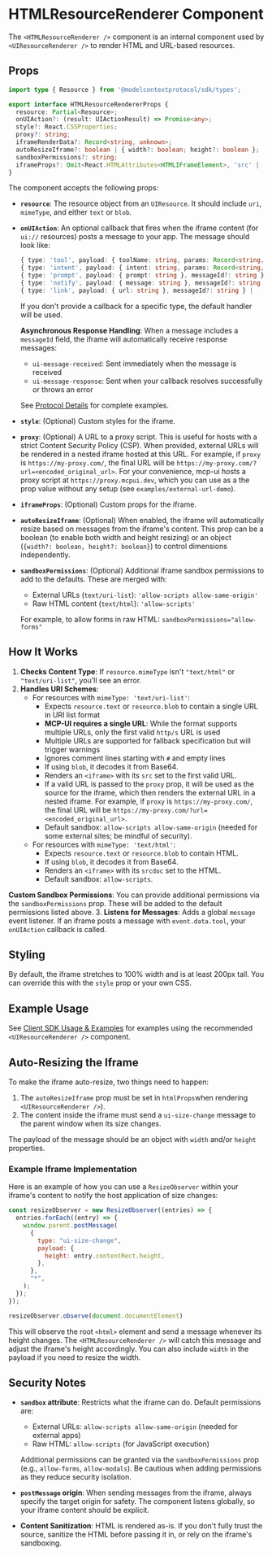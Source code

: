 # HTMLResourceRenderer Component

The `<HTMLResourceRenderer />` component is an internal component used by `<UIResourceRenderer />` to render HTML and URL-based resources.

## Props

```typescript
import type { Resource } from '@modelcontextprotocol/sdk/types';

export interface HTMLResourceRendererProps {
  resource: Partial<Resource>;
  onUIAction?: (result: UIActionResult) => Promise<any>;
  style?: React.CSSProperties;
  proxy?: string;
  iframeRenderData?: Record<string, unknown>;
  autoResizeIframe?: boolean | { width?: boolean; height?: boolean };
  sandboxPermissions?: string;
  iframeProps?: Omit<React.HTMLAttributes<HTMLIFrameElement>, 'src' | 'srcDoc' | 'ref' | 'style'>;
}
```

The component accepts the following props:

- **`resource`**: The resource object from an `UIResource`. It should include `uri`, `mimeType`, and either `text` or `blob`.
- **`onUIAction`**: An optional callback that fires when the iframe content (for `ui://` resources) posts a message to your app. The message should look like:
  ```typescript
  { type: 'tool', payload: { toolName: string, params: Record<string, unknown> }, messageId?: string } |
  { type: 'intent', payload: { intent: string, params: Record<string, unknown> }, messageId?: string } |
  { type: 'prompt', payload: { prompt: string }, messageId?: string } |
  { type: 'notify', payload: { message: string }, messageId?: string } |
  { type: 'link', payload: { url: string }, messageId?: string } |
  ```
  If you don't provide a callback for a specific type, the default handler will be used.
  
  **Asynchronous Response Handling**: When a message includes a `messageId` field, the iframe will automatically receive response messages:
  - `ui-message-received`: Sent immediately when the message is received
  - `ui-message-response`: Sent when your callback resolves successfully or throws an error
  
  See [Protocol Details](../protocol-details.md#asynchronous-communication-with-message-ids) for complete examples.
- **`style`**: (Optional) Custom styles for the iframe.
- **`proxy`**: (Optional) A URL to a proxy script. This is useful for hosts with a strict Content Security Policy (CSP). When provided, external URLs will be rendered in a nested iframe hosted at this URL. For example, if `proxy` is `https://my-proxy.com/`, the final URL will be `https://my-proxy.com/?url=<encoded_original_url>`. For your convenience, mcp-ui hosts a proxy script at `https://proxy.mcpui.dev`, which you can use as a the prop value without any setup (see `examples/external-url-demo`).
- **`iframeProps`**: (Optional) Custom props for the iframe.
- **`autoResizeIframe`**: (Optional) When enabled, the iframe will automatically resize based on messages from the iframe's content. This prop can be a boolean (to enable both width and height resizing) or an object (`{width?: boolean, height?: boolean}`) to control dimensions independently.
- **`sandboxPermissions`**: (Optional) Additional iframe sandbox permissions to add to the defaults. These are merged with:
  - External URLs (`text/uri-list`): `'allow-scripts allow-same-origin'`
  - Raw HTML content (`text/html`): `'allow-scripts'`
  
  For example, to allow forms in raw HTML: `sandboxPermissions="allow-forms"`

## How It Works

1.  **Checks Content Type**: If `resource.mimeType` isn't `"text/html"` or `"text/uri-list"`, you'll see an error.
2.  **Handles URI Schemes**:
    - For resources with `mimeType: 'text/uri-list'`:
      - Expects `resource.text` or `resource.blob` to contain a single URL in URI list format
      - **MCP-UI requires a single URL**: While the format supports multiple URLs, only the first valid `http/s` URL is used
      - Multiple URLs are supported for fallback specification but will trigger warnings
      - Ignores comment lines starting with `#` and empty lines
      - If using `blob`, it decodes it from Base64.
      - Renders an `<iframe>` with its `src` set to the first valid URL.
      - If a valid URL is passed to the `proxy` prop, it will be used as the source for the iframe, which then renders the external URL in a nested iframe. For example, if `proxy` is `https://my-proxy.com/`, the final URL will be `https://my-proxy.com/?url=<encoded_original_url>`.
      - Default sandbox: `allow-scripts allow-same-origin` (needed for some external sites; be mindful of security).
    - For resources with `mimeType: 'text/html'`:
      - Expects `resource.text` or `resource.blob` to contain HTML.
      - If using `blob`, it decodes it from Base64.
      - Renders an `<iframe>` with its `srcdoc` set to the HTML.
      - Default sandbox: `allow-scripts`.
    
  **Custom Sandbox Permissions**: You can provide additional permissions via the `sandboxPermissions` prop. These will be added to the default permissions listed above.
3.  **Listens for Messages**: Adds a global `message` event listener. If an iframe posts a message with `event.data.tool`, your `onUIAction` callback is called.

## Styling

By default, the iframe stretches to 100% width and is at least 200px tall. You can override this with the `style` prop or your own CSS.

## Example Usage

See [Client SDK Usage & Examples](./react-usage-examples.md) for examples using the recommended `<UIResourceRenderer />` component.

## Auto-Resizing the Iframe

To make the iframe auto-resize, two things need to happen:
1. The `autoResizeIframe` prop must be set in `htmlProps`when rendering `<UIResourceRenderer />`).
2. The content inside the iframe must send a `ui-size-change` message to the parent window when its size changes.

The payload of the message should be an object with `width` and/or `height` properties.

### Example Iframe Implementation

Here is an example of how you can use a `ResizeObserver` within your iframe's content to notify the host application of size changes:

```javascript
const resizeObserver = new ResizeObserver((entries) => {
  entries.forEach((entry) => {
    window.parent.postMessage(
      {
        type: "ui-size-change",
        payload: {
          height: entry.contentRect.height,
        },
      },
      "*",
    );
  });
});

resizeObserver.observe(document.documentElement)
```

This will observe the root `<html>` element and send a message whenever its height changes. The `<HTMLResourceRenderer />` will catch this message and adjust the iframe's height accordingly. You can also include `width` in the payload if you need to resize the width.

## Security Notes

- **`sandbox` attribute**: Restricts what the iframe can do. Default permissions are:
  - External URLs: `allow-scripts allow-same-origin` (needed for external apps)
  - Raw HTML: `allow-scripts` (for JavaScript execution)
  
  Additional permissions can be granted via the `sandboxPermissions` prop (e.g., `allow-forms`, `allow-modals`). Be cautious when adding permissions as they reduce security isolation.
  
- **`postMessage` origin**: When sending messages from the iframe, always specify the target origin for safety. The component listens globally, so your iframe content should be explicit.
- **Content Sanitization**: HTML is rendered as-is. If you don't fully trust the source, sanitize the HTML before passing it in, or rely on the iframe's sandboxing.
